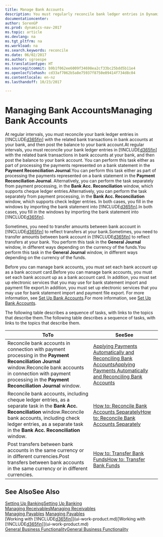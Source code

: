 ```yaml
---
title: Manage Bank Accounts
description: You must regularly reconcile bank ledger entries in Dynamics NAV with the related bank transactions in your bank accounts.
documentationcenter: 
author: SorenGP
ms.prod: dynamics-nav-2017
ms.topic: article
ms.devlang: na
ms.tgt_pltfrm: na
ms.workload: na
ms.search.keywords: reconcile
ms.date: 06/02/2017
ms.author: sgroespe
ms.translationtype: HT
ms.sourcegitcommit: b9b1f062ee6009f34698ea2cf33bc25bdd5b11e4
ms.openlocfilehash: cd33af7062b5a8e75937f8750e09414f734d8c04
ms.contentlocale: en-nz
ms.lasthandoff: 10/23/2017

---
```

# <a name="managing-bank-accounts"></a><span data-ttu-id="69023-103">Managing Bank Accounts</span><span class="sxs-lookup"><span data-stu-id="69023-103">Managing Bank Accounts</span></span>
<span data-ttu-id="69023-104">At regular intervals, you must reconcile your bank ledger entries in [!INCLUDE[d365fin](includes/d365fin_md.md)] with the related bank transactions in bank accounts at your bank, and then post the balance to your bank account.</span><span class="sxs-lookup"><span data-stu-id="69023-104">At regular intervals, you must reconcile your bank ledger entries in [!INCLUDE[d365fin](includes/d365fin_md.md)] with the related bank transactions in bank accounts at your bank, and then post the balance to your bank account.</span></span> <span data-ttu-id="69023-105">You can perform this task either as part of processing the payments represented on a bank statement in the **Payment Reconciliation Journal**.</span><span class="sxs-lookup"><span data-stu-id="69023-105">You can perform this task either as part of processing the payments represented on a bank statement in the **Payment Reconciliation Journal**.</span></span> <span data-ttu-id="69023-106">Alternatively, you can perform the task separately from payment processing, in the **Bank Acc. Reconciliation** window, which supports cheque ledger entries.</span><span class="sxs-lookup"><span data-stu-id="69023-106">Alternatively, you can perform the task separately from payment processing, in the **Bank Acc. Reconciliation** window, which supports check ledger entries.</span></span> <span data-ttu-id="69023-107">In both cases, you fill in the windows by importing the bank statement into [!INCLUDE[d365fin](includes/d365fin_md.md)].</span><span class="sxs-lookup"><span data-stu-id="69023-107">In both cases, you fill in the windows by importing the bank statement into [!INCLUDE[d365fin](includes/d365fin_md.md)].</span></span>

<span data-ttu-id="69023-108">Sometimes, you need to transfer amounts between bank account in [!INCLUDE[d365fin](includes/d365fin_md.md)] to reflect transfers at your bank.</span><span class="sxs-lookup"><span data-stu-id="69023-108">Sometimes, you need to transfer amounts between bank account in [!INCLUDE[d365fin](includes/d365fin_md.md)] to reflect transfers at your bank.</span></span> <span data-ttu-id="69023-109">You perform this task in the **General Journal** window, in different ways depending on the currency of the funds.</span><span class="sxs-lookup"><span data-stu-id="69023-109">You perform this task in the **General Journal** window, in different ways depending on the currency of the funds.</span></span>

<span data-ttu-id="69023-110">Before you can manage bank accounts, you must set each bank account up as a bank account card.</span><span class="sxs-lookup"><span data-stu-id="69023-110">Before you can manage bank accounts, you must set each bank account up as a bank account card.</span></span> <span data-ttu-id="69023-111">In addition, you must set up electronic services that you may use for bank statement import and payment file export.</span><span class="sxs-lookup"><span data-stu-id="69023-111">In addition, you must set up electronic services that you may use for bank statement import and payment file export.</span></span> <span data-ttu-id="69023-112">For more information, see [Set Up Bank Accounts](bank-setup-banking.md).</span><span class="sxs-lookup"><span data-stu-id="69023-112">For more information, see [Set Up Bank Accounts](bank-setup-banking.md).</span></span>

<span data-ttu-id="69023-113">The following table describes a sequence of tasks, with links to the topics that describe them.</span><span class="sxs-lookup"><span data-stu-id="69023-113">The following table describes a sequence of tasks, with links to the topics that describe them.</span></span>

| <span data-ttu-id="69023-114">To</span><span class="sxs-lookup"><span data-stu-id="69023-114">To</span></span> | <span data-ttu-id="69023-115">See</span><span class="sxs-lookup"><span data-stu-id="69023-115">See</span></span> |
| --- | --- |
| <span data-ttu-id="69023-116">Reconcile bank accounts in connection with payment processing in the **Payment Reconciliation Journal** window.</span><span class="sxs-lookup"><span data-stu-id="69023-116">Reconcile bank accounts in connection with payment processing in the **Payment Reconciliation Journal** window.</span></span> |[<span data-ttu-id="69023-117">Applying Payments Automatically and Reconciling Bank Accounts</span><span class="sxs-lookup"><span data-stu-id="69023-117">Applying Payments Automatically and Reconciling Bank Accounts</span></span>](receivables-apply-payments-auto-reconcile-bank-accounts.md) |
| <span data-ttu-id="69023-118">Reconcile bank accounts, including cheque ledger entries, as a separate task in the **Bank Acc. Reconciliation** window.</span><span class="sxs-lookup"><span data-stu-id="69023-118">Reconcile bank accounts, including check ledger entries, as a separate task in the **Bank Acc. Reconciliation** window.</span></span> |[<span data-ttu-id="69023-119">How to: Reconcile Bank Accounts Separately</span><span class="sxs-lookup"><span data-stu-id="69023-119">How to: Reconcile Bank Accounts Separately</span></span>](bank-how-reconcile-bank-accounts-separately.md) |
| <span data-ttu-id="69023-120">Post transfers between bank accounts in the same currency or in different currencies.</span><span class="sxs-lookup"><span data-stu-id="69023-120">Post transfers between bank accounts in the same currency or in different currencies.</span></span> |[<span data-ttu-id="69023-121">How to: Transfer Bank Funds</span><span class="sxs-lookup"><span data-stu-id="69023-121">How to: Transfer Bank Funds</span></span>](bank-how-transfer-bank-funds.md) |

## <a name="see-also"></a><span data-ttu-id="69023-122">See Also</span><span class="sxs-lookup"><span data-stu-id="69023-122">See Also</span></span>
[<span data-ttu-id="69023-123">Setting Up Banking</span><span class="sxs-lookup"><span data-stu-id="69023-123">Setting Up Banking</span></span>](bank-setup-banking.md)  
[<span data-ttu-id="69023-124">Managing Receivables</span><span class="sxs-lookup"><span data-stu-id="69023-124">Managing Receivables</span></span>](receivables-manage-receivables.md)  
<span data-ttu-id="69023-125">[Managing Payables](payables-manage-payables.md)  </span><span class="sxs-lookup"><span data-stu-id="69023-125">[Managing Payables](payables-manage-payables.md)  </span></span>  
<span data-ttu-id="69023-126">[Working with [!INCLUDE[d365fin](includes/d365fin_md.md)]](ui-work-product.md)</span><span class="sxs-lookup"><span data-stu-id="69023-126">[Working with [!INCLUDE[d365fin](includes/d365fin_md.md)]](ui-work-product.md)</span></span>  
[<span data-ttu-id="69023-127">General Business Functionality</span><span class="sxs-lookup"><span data-stu-id="69023-127">General Business Functionality</span></span>](ui-across-business-areas.md)  

